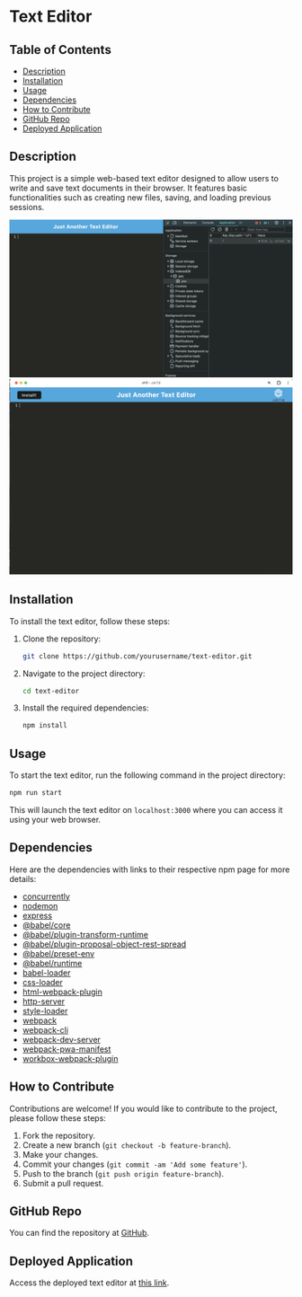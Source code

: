 
# Text Editor

## Table of Contents
- [Description](#description)
- [Installation](#installation)
- [Usage](#usage)
- [Dependencies](#dependencies)
- [How to Contribute](#how-to-contribute)
- [GitHub Repo](#github-repo)
- [Deployed Application](#deployed-application)

## Description
This project is a simple web-based text editor designed to allow users to write and save text documents in their browser. It features basic functionalities such as creating new files, saving, and loading previous sessions.

<img src="./Develop/client/src/assets/JATE browser.png" alt="JATE" width="600" height="auto">
<img src="./Develop/client/src/assets/JATE.png" alt="JATE" width="600" height="auto">

## Installation
To install the text editor, follow these steps:
1. Clone the repository:
   ```bash
   git clone https://github.com/yourusername/text-editor.git
   ```
2. Navigate to the project directory:
   ```bash
   cd text-editor
   ```

3. Install the required dependencies:
   ```bash
   npm install
   ```

## Usage
To start the text editor, run the following command in the project directory:
```bash
npm run start
```
This will launch the text editor on `localhost:3000` where you can access it using your web browser.

## Dependencies
Here are the dependencies with links to their respective npm page for more details:
- [concurrently](https://www.npmjs.com/package/concurrently)
- [nodemon](https://www.npmjs.com/package/nodemon)
- [express](https://www.npmjs.com/package/express)
- [@babel/core](https://www.npmjs.com/package/@babel/core)
- [@babel/plugin-transform-runtime](https://www.npmjs.com/package/@babel/plugin-transform-runtime)
- [@babel/plugin-proposal-object-rest-spread](https://www.npmjs.com/package/@babel/plugin-proposal-object-rest-spread)
- [@babel/preset-env](https://www.npmjs.com/package/@babel/preset-env)
- [@babel/runtime](https://www.npmjs.com/package/@babel/runtime)
- [babel-loader](https://www.npmjs.com/package/babel-loader)
- [css-loader](https://www.npmjs.com/package/css-loader)
- [html-webpack-plugin](https://www.npmjs.com/package/html-webpack-plugin)
- [http-server](https://www.npmjs.com/package/http-server)
- [style-loader](https://www.npmjs.com/package/style-loader)
- [webpack](https://www.npmjs.com/package/webpack)
- [webpack-cli](https://www.npmjs.com/package/webpack-cli)
- [webpack-dev-server](https://www.npmjs.com/package/webpack-dev-server)
- [webpack-pwa-manifest](https://www.npmjs.com/package/webpack-pwa-manifest)
- [workbox-webpack-plugin](https://www.npmjs.com/package/workbox-webpack-plugin)


## How to Contribute
Contributions are welcome! If you would like to contribute to the project, please follow these steps:
1. Fork the repository.
2. Create a new branch (`git checkout -b feature-branch`).
3. Make your changes.
4. Commit your changes (`git commit -am 'Add some feature'`).
5. Push to the branch (`git push origin feature-branch`).
6. Submit a pull request.

## GitHub Repo
You can find the repository at [GitHub](https://github.com/bradleytroll/text-editor).

## Deployed Application
Access the deployed text editor at [this link]().

